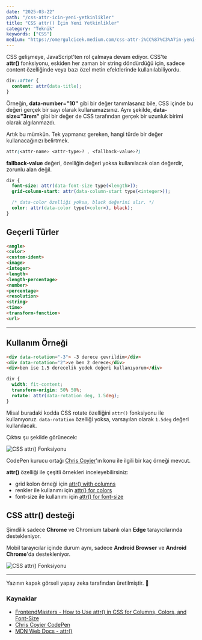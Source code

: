 ```yaml
---
date: "2025-03-22"
path: "/css-attr-icin-yeni-yetkinlikler"
title: "CSS attr() İçin Yeni Yetkinlikler"
category: "Teknik"
keywords: ["CSS"]
medium: "https://omergulcicek.medium.com/css-attr-i%CC%87%C3%A7in-yeni-yetkinlikler-47c9b2fabe10"
---
```


CSS gelişmeye, JavaScript'ten rol çalmaya devam ediyor. CSS'te **attr()** fonksiyonu, eskiden her zaman bir string döndürdüğü için, sadece content özelliğinde veya bazı özel metin efektlerinde kullanılabiliyordu.

```css
div::after {
  content: attr(data-title); 
}
```

Örneğin, **data-number="10"** gibi bir değer tanımlasanız bile, CSS içinde bu değeri gerçek bir sayı olarak kullanamazsınız. Aynı şekilde, **data-size="3rem"** gibi bir değer de CSS tarafından gerçek bir uzunluk birimi olarak algılanmazdı.

Artık bu mümkün. Tek yapmanız gereken, hangi türde bir değer kullanacağınızı belirtmek.

```css
attr(<attr-name> <attr-type>? , <fallback-value>?)
```

**fallback-value** değeri, özelliğin değeri yoksa kullanılacak olan değerdir, zorunlu alan değil.

```css
div {
  font-size: attr(data-font-size type(<length>));
  grid-column-start: attr(data-column-start type(<integer>));

  /* data-color özelliği yoksa, black değerini alır. */
  color: attr(data-color type(<color>), black);
}
```

## Geçerli Türler

```html
<angle>
<color>
<custom-ident>
<image>
<integer>
<length>
<length-percentage>
<number>
<percentage>
<resolution>
<string>
<time>
<transform-function>
<url>
``` 


***

## Kullanım Örneği

```html
<div data-rotation="-3"> -3 derece çevrildim</div>
<div data-rotation="2">ve ben 2 derece</div>
<div>ben ise 1.5 derecelik yedek değeri kullanıyorum</div>
```

```css
div {
  width: fit-content;
  transform-origin: 50% 50%;
  rotate: attr(data-rotation deg, 1.5deg);
}
```

Misal buradaki kodda CSS rotate özelliğini `attr()` fonksiyonu ile kullanıyoruz. `data-rotation` özelliği yoksa, varsayılan olarak `1.5deg` değeri kullanılacak.

Çıktısı şu şekilde görünecek:

![CSS attr() Fonksiyonu](/img/blog/2025-03-22/css-attr-rotate.png)

CodePen kurucu ortağı <a href="https://x.com/chriscoyier" target="_blank" rel="noopener noreferrer">Chris Coyier</a>'ın konu ile ilgili bir kaç örneği mevcut.

**attr()** özelliği ile çeşitli örnekleri inceleyebilirsiniz:

- grid kolon örneği için <a href="https://codepen.io/chriscoyier/pen/LEYRzMz" target="_blank" rel="noopener noreferrer">attr() with columns</a>
- renkler ile kullanımı için <a href="https://codepen.io/chriscoyier/pen/VYwKyGe" target="_blank" rel="noopener noreferrer">attr() for colors</a>
- font-size ile kullanımı için <a href="https://codepen.io/chriscoyier/pen/zxYKaxO" target="_blank" rel="noopener noreferrer">attr() for font-size</a>

## CSS attr() desteği

Şimdilik sadece **Chrome** ve Chromium tabanlı olan **Edge** tarayıcılarında destekleniyor.

Mobil tarayıcılar içinde durum aynı, sadece **Android Browser** ve **Android Chrome**'da destekleniyor.

![CSS attr() Fonksiyonu](/img/blog/2025-03-22/can-i-use-css-attr.png)

***

Yazının kapak görseli yapay zeka tarafından üretilmiştir. 🤖

### Kaynaklar

- <a href="https://frontendmasters.com/blog/how-to-use-attr-in-css-for-columns-colors-and-font-size/" target="_blank" rel="noreferrer noopener">FrontendMasters - How to Use attr() in CSS for Columns, Colors, and Font-Size</a>
- <a href="https://codepen.io/chriscoyier" target="_blank" rel="noreferrer noopener">Chris Coyier CodePen</a>
- <a href="https://developer.mozilla.org/en-US/docs/Web/CSS/attr" target="_blank" rel="noreferrer noopener">MDN Web Docs - attr()</a>